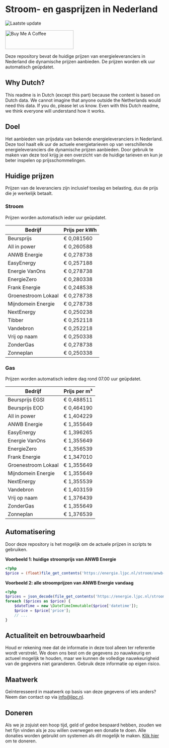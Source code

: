 # Stroom- en gasprijzen in Nederland

![Laatste update](https://img.shields.io/badge/laatste%20update-2024--12--30%2007%3A00%20CET-brightgreen)

<a href="https://www.buymeacoffee.com/Lars-" target="_blank"><img src="https://cdn.buymeacoffee.com/buttons/v2/default-orange.png" alt="Buy Me A Coffee" height="60" style="height: 60px !important;width: 217px !important;" ></a>

Deze repository bevat de huidige prijzen van energieleveranciers in Nederland die dynamische prijzen aanbieden. De prijzen worden elk uur automatisch geüpdatet.

## Why Dutch?

This readme is in Dutch (except this part) because the content is based on Dutch data. We cannot imagine that anyone outside the Netherlands would need this data. If you do, please let us know. Even with this Dutch readme, we think
everyone will understand how it works.

## Doel

Het aanbieden van prijsdata van bekende energieleveranciers in Nederland. Deze tool haalt elk uur de actuele energietarieven op van verschillende energieleveranciers die dynamische prijzen aanbieden. Door gebruik te maken van deze tool
krijg je een overzicht van de huidige tarieven en kun je beter inspelen op prijsschommelingen.

## Huidige prijzen

Prijzen van de leveranciers zijn inclusief toeslag en belasting, dus de prijs die je werkelijk betaalt.

### Stroom

Prijzen worden automatisch ieder uur geüpdatet.

 Bedrijf | Prijs per kWh 
---------|---------------
Beursprijs | € 0,081560
All in power | € 0,260588
ANWB Energie | € 0,278738
EasyEnergy | € 0,257188
Energie VanOns | € 0,278738
EnergieZero | € 0,280338
Frank Energie | € 0,248538
Groenestroom Lokaal | € 0,278738
Mijndomein Energie | € 0,278738
NextEnergy | € 0,250238
Tibber | € 0,252118
Vandebron | € 0,252218
Vrij op naam | € 0,250338
ZonderGas | € 0,278738
Zonneplan | € 0,250338


### Gas

Prijzen worden automatisch iedere dag rond 07.00 uur geüpdatet.

 Bedrijf | Prijs per m³ 
---------|--------------
Beursprijs EGSI | € 0,488511
Beursprijs EOD | € 0,464190
All in power | € 1,404229
ANWB Energie | € 1,355649
EasyEnergy | € 1,396265
Energie VanOns | € 1,355649
EnergieZero | € 1,356539
Frank Energie | € 1,347010
Groenestroom Lokaal | € 1,355649
Mijndomein Energie | € 1,355649
NextEnergy | € 1,355539
Vandebron | € 1,403159
Vrij op naam | € 1,376439
ZonderGas | € 1,355649
Zonneplan | € 1,376539


## Automatisering

Door deze repository is het mogelijk om de actuele prijzen in scripts te gebruiken.

**Voorbeeld 1: huidige stroomprijs van ANWB Energie**

```php
<?php
$price = (float)file_get_contents('https://energie.ljpc.nl/stroom/anwb-energie-nu.txt');

```

**Voorbeeld 2: alle stroomprijzen van ANWB Energie vandaag**

```php
<?php
$prices = json_decode(file_get_contents('https://energie.ljpc.nl/stroom/all-in-power-vandaag.json'),true);
foreach ($prices as $price) {
    $dateTime = new \DateTimeImmutable($price['datetime']);
    $price = $price['price'];
    // ...
}
```

## Actualiteit en betrouwbaarheid

Houd er rekening mee dat de informatie in deze tool alleen ter referentie wordt verstrekt. We doen ons best om de gegevens zo nauwkeurig en actueel mogelijk te houden, maar we kunnen de volledige nauwkeurigheid van de gegevens niet
garanderen. Gebruik deze informatie op eigen risico.

## Maatwerk

Geïnteresseerd in maatwerk op basis van deze gegevens of iets anders? Neem dan contact op
via [info@ljpc.nl](mailto:info@ljpc.nl?subject=Energie%20prijzen).

## Doneren

Als we je zojuist een hoop tijd, geld of gedoe bespaard hebben, zouden we het fijn vinden als je zou willen overwegen een
donatie te doen. Alle donaties worden gebruikt om systemen als dit mogelijk te
maken. [Klik hier](https://www.buymeacoffee.com/Lars-) om te doneren.
